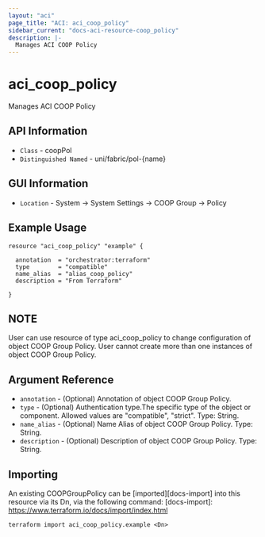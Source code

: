 ```yaml
---
layout: "aci"
page_title: "ACI: aci_coop_policy"
sidebar_current: "docs-aci-resource-coop_policy"
description: |-
  Manages ACI COOP Policy
---
```


# aci_coop_policy #

Manages ACI COOP Policy

## API Information ##

* `Class` - coopPol
* `Distinguished Named` - uni/fabric/pol-{name}

## GUI Information ##

* `Location` - System -> System Settings -> COOP Group -> Policy


## Example Usage ##

```hcl
resource "aci_coop_policy" "example" {

  annotation  = "orchestrator:terraform"
  type        = "compatible"
  name_alias  = "alias_coop_policy"
  description = "From Terraform"

}
```

## NOTE ##
User can use resource of type aci_coop_policy to change configuration of object COOP Group Policy. User cannot create more than one instances of object COOP Group Policy.

## Argument Reference ##

* `annotation` - (Optional) Annotation of object COOP Group Policy.
* `type` - (Optional) Authentication type.The specific type of the object or component. Allowed values are "compatible", "strict". Type: String.
* `name_alias` - (Optional) Name Alias of object COOP Group Policy. Type: String.
* `description` - (Optional) Description of object COOP Group Policy. Type: String.


## Importing ##

An existing COOPGroupPolicy can be [imported][docs-import] into this resource via its Dn, via the following command:
[docs-import]: https://www.terraform.io/docs/import/index.html


```
terraform import aci_coop_policy.example <Dn>
```